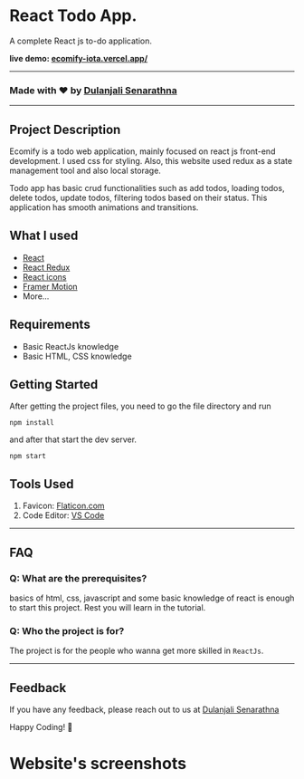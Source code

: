 # React Todo App.

A complete React js to-do application.

**live demo: [ecomify-iota.vercel.app/](ecomify-iota.vercel.app/)**

---

### Made with ❤️ by [Dulanjali Senarathna](https://www.linkedin.com/in/dulanjali-senarathna/)

---

## Project Description

Ecomify is a todo web application, mainly focused on react js front-end development. I used css for styling. Also, this website used redux as a state management tool and also local storage. 

Todo app has basic crud functionalities such as add todos, loading todos, delete todos, update todos, filtering todos based on their status. This application has smooth animations and transitions.

## What I used

- [React](https://reactjs.org/)
- [React Redux](https://redux.js.org/)
- [React icons](https://react-icons.netlify.com/)
- [Framer Motion](https://www.npmjs.com/package/framer-motion)
- More...

## Requirements

- Basic ReactJs knowledge
- Basic HTML, CSS knowledge

## Getting Started

After getting the project files, you need to go the file directory and run

```shell
npm install
```

and after that start the dev server.

```shell
npm start
```
## Tools Used

1. Favicon: [Flaticon.com](https://www.flaticon.com/)
1. Code Editor: [VS Code](https://code.visualstudio.com/)

---

## FAQ

### Q: What are the prerequisites?

basics of html, css, javascript and some basic knowledge of react is enough to start this project. Rest you will learn in the tutorial.

### Q: Who the project is for?

The project is for the people who wanna get more skilled in `ReactJs`.

---

## Feedback

If you have any feedback, please reach out to us at [Dulanjali Senarathna](https://www.behance.net/dulanjasenarathna)

Happy Coding! 🚀

# Website's screenshots

